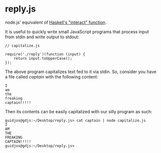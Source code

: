 reply.js
========

node.js' equivalent of [Haskell's "interact" function](http://hackage.haskell.org/packages/archive/base/latest/doc/html/Prelude.html#v:interact).

It is useful to quickly write small JavaScript programs that process input from stdin and write output to stdout:

```
// capitalize.js

require('./reply')(function (input) {
    return input.toUpperCase();
});
```

The above program capitalizes text fed to it via stdin. So, consider you have a file called *captain* with the following content:

```
I
am
the
freaking
captain!!!!!
```

Then its contents can be easily capitalized with our silly program as such:

```
guidjos@gdjs:~/Desktop/reply.js> cat captain | node capitalize.js
I
AM
THE
FREAKING
CAPTAIN!!!!!
guidjos@gdjs:~/Desktop/reply.js> 
```
